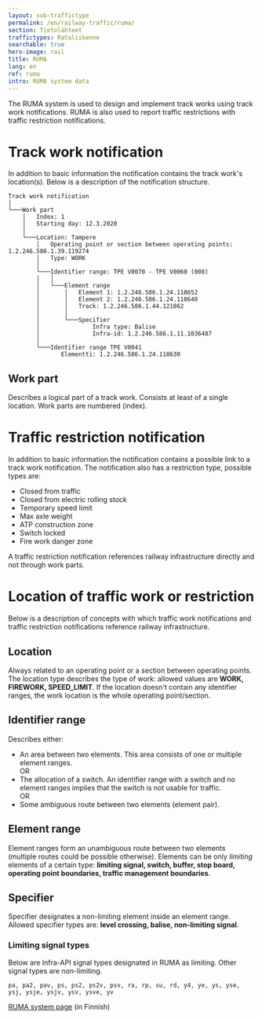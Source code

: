 ```yaml
---
layout: sub-traffictype
permalink: /en/railway-traffic/ruma/
section: Tietolähteet
traffictypes: Rataliikenne
searchable: true
hero-image: rail
title: RUMA
lang: en
ref: ruma
intro: RUMA system data
---
```


The RUMA system is used to design and implement track works using track work notifications. RUMA is also used to report traffic restrictions with traffic restriction notifications.

# Track work notification
In addition to basic information the notification contains the track work's location(s). Below is a description of the notification structure.

```
Track work notification
│
└───Work part
    │   Index: 1
    │   Starting day: 12.3.2020
    │
    └───Location: Tampere
        │   Operating point or section between operating points: 1.2.246.586.1.39.119274
        │   Type: WORK
        │
        └───Identifier range: TPE V0070 - TPE V0060 (008)
        │   │
        │   └───Element range
        │       │   Element 1: 1.2.246.586.1.24.118652
        │       │   Element 2: 1.2.246.586.1.24.118640
        │       │   Track: 1.2.246.586.1.44.121862
        │       │
        │       └───Specifier
        │               Infra type: Balise
        │               Infra-id: 1.2.246.586.1.11.1036487
        │
        └───Identifier range TPE V0041
               Elementti: 1.2.246.586.1.24.118630
```

## Work part
Describes a logical part of a track work. Consists at least of a single location. Work parts are numbered (index).

# Traffic restriction notification
In addition to basic information the notification contains a possible link to a track work notification. The notification also has a restriction type, possible types are:
- Closed from traffic
- Closed from electric rolling stock
- Temporary speed limit
- Max axle weight
- ATP construction zone
- Switch locked
- Fire work danger zone

A traffic restriction notification references railway infrastructure directly and not through work parts.

# Location of traffic work or restriction
Below is a description of concepts with which traffic work notifications and traffic restriction notifications reference railway infrastructure.

## Location
Always related to an operating point or a section between operating points. The location type describes the type of work: allowed values are **WORK, FIREWORK, SPEED_LIMIT**. If the location doesn't contain any identifier ranges, the work location is the whole operating point/section.

## Identifier range
Describes either:
- An area between two elements. This area consists of one or multiple element ranges.  
OR
- The allocation of a switch. An identifier range with a switch and no element ranges implies that the switch is not usable for traffic.  
OR
- Some ambiguous route between two elements (element pair).

## Element range
Element ranges form an unambiguous route between two elements (multiple routes could be possible otherwise).
Elements can be only *limiting* elements of a certain type: **limiting signal, switch, buffer, stop board, operating point boundaries, traffic management boundaries**.  

## Specifier
Specifier designates a non-limiting element inside an element range. Allowed specifier types are: **level crossing, balise, non-limiting signal**.

### Limiting signal types
Below are Infra-API signal types designated in RUMA as limiting. Other signal types are non-limiting.
```
pa, pa2, pav, ps, ps2, ps2v, psv, ra, rp, su, rd, y4, ye, ys, yse, ysj, ysje, ysjv, ysv, ysve, yv
```

[RUMA system page](https://fintraffic.fi/fi/finrail/ruma) (in Finnish)
